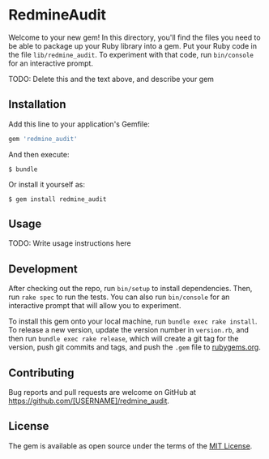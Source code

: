 # RedmineAudit

Welcome to your new gem! In this directory, you'll find the files you need to be able to package up your Ruby library into a gem. Put your Ruby code in the file `lib/redmine_audit`. To experiment with that code, run `bin/console` for an interactive prompt.

TODO: Delete this and the text above, and describe your gem

## Installation

Add this line to your application's Gemfile:

```ruby
gem 'redmine_audit'
```

And then execute:

    $ bundle

Or install it yourself as:

    $ gem install redmine_audit

## Usage

TODO: Write usage instructions here

## Development

After checking out the repo, run `bin/setup` to install dependencies. Then, run `rake spec` to run the tests. You can also run `bin/console` for an interactive prompt that will allow you to experiment.

To install this gem onto your local machine, run `bundle exec rake install`. To release a new version, update the version number in `version.rb`, and then run `bundle exec rake release`, which will create a git tag for the version, push git commits and tags, and push the `.gem` file to [rubygems.org](https://rubygems.org).

## Contributing

Bug reports and pull requests are welcome on GitHub at https://github.com/[USERNAME]/redmine_audit.


## License

The gem is available as open source under the terms of the [MIT License](http://opensource.org/licenses/MIT).

